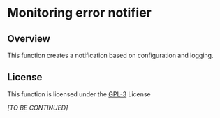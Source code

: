 # Monitoring error notifier

## Overview
This function creates a notification based on configuration and logging.

## License
This function is licensed under the [GPL-3](https://www.gnu.org/licenses/gpl-3.0.en.html) License


_[TO BE CONTINUED]_

